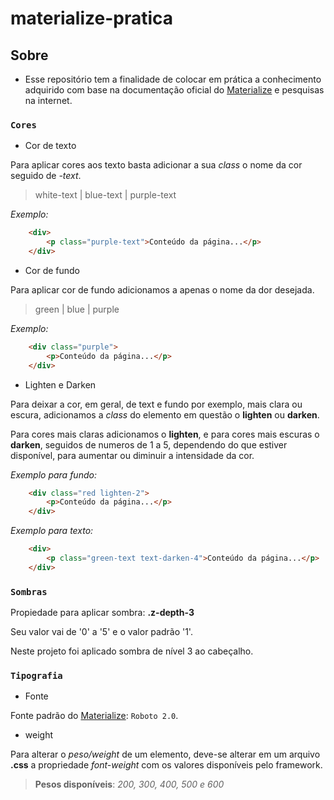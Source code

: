 # materialize-pratica

## Sobre

- Esse repositório tem a finalidade de colocar em prática a conhecimento adquirido com base na documentação oficial do [Materialize](https://materializecss.com/) e pesquisas na internet.

### `Cores`

- Cor de texto

Para aplicar cores aos texto basta adicionar a sua _class_ o nome da cor seguido de _-text_.

> white-text | blue-text | purple-text

_Exemplo:_
``` HTML
    <div>
        <p class="purple-text">Conteúdo da página...</p>
    </div>
```

- Cor de fundo

Para aplicar cor de fundo adicionamos a apenas o nome da dor desejada.

> green | blue | purple

_Exemplo:_
``` HTML
    <div class="purple">
        <p>Conteúdo da página...</p>
    </div>
```

- Lighten e Darken

Para deixar a cor, em geral, de text e fundo por exemplo, mais clara ou escura, adicionamos a _class_ do elemento em questão o __lighten__ ou __darken__.

Para cores mais claras adicionamos o __lighten__, e para cores mais escuras o __darken__, seguidos de numeros de 1 a 5, dependendo do que estiver disponível, para aumentar ou diminuir a intensidade da cor.

_Exemplo para fundo:_
``` HTML
    <div class="red lighten-2">
        <p>Conteúdo da página...</p>
    </div>
```

_Exemplo para texto:_
``` HTML
    <div>
        <p class="green-text text-darken-4">Conteúdo da página...</p>
    </div>
```

### `Sombras`

Propiedade para aplicar sombra: __.z-depth-3__

Seu valor vai de '0' a '5' e o valor padrão '1'.

Neste projeto foi aplicado sombra de nível 3 ao cabeçalho.

### `Tipografia`

- Fonte

Fonte padrão do [Materialize](https://materializecss.com/): `Roboto 2.0`.

- weight

Para alterar o _peso/weight_ de um elemento, deve-se alterar em um arquivo __.css__ a propriedade _font-weight_ com os valores disponíveis pelo framework.

> __Pesos disponíveis__: _200, 300, 400, 500 e 600_
